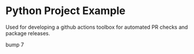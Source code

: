 # Python Project Example

Used for developing a github actions toolbox for automated PR checks and package releases.

bump 7